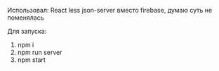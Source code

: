 Использовал:
React
less
json-server вместо firebase, думаю суть не поменялась

Для запуска:
1) npm i
2) npm run server
3) npm start
